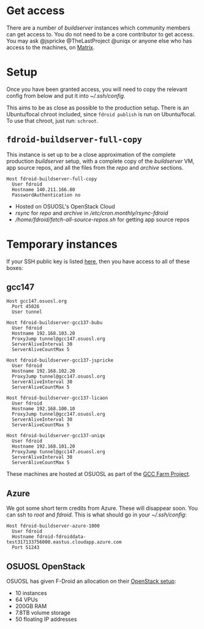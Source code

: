 # Get access

There are a number of _buildserver_ instances which community members can get access to.  You do not need to be a core contributor to get access. You may ask @jspricke @TheLastProject @uniqx or anyone else who has access to the machines, on [Matrix](https://matrix.to/#/#fdroid-dev:f-droid.org).

# Setup

Once you have been granted access, you will need to copy the relevant config from below and put it into _~/.ssh/config_.

This aims to be as close as possible to the production setup.  There is an Ubuntu/focal chroot included, since `fdroid publish` is run on Ubuntu/focal.  To use that chroot, just run: `schroot`.

## <tt>fdroid-buildserver-full-copy</tt>

This instance is set up to be a close approximation of the complete production _buildserver_ setup, with a complete copy of the _buildserver_ VM, app source repos, and all the files from the _repo_ and _archive_ sections.


```config
Host fdroid-buildserver-full-copy
  User fdroid
  Hostname 140.211.166.80
  PasswordAuthentication no
```

* Hosted on OSUOSL's OpenStack Cloud
* _rsync_ for _repo_ and _archive_ in _/etc/cron.monthly/rsync-fdroid_
* _/home/fdroid/fetch-all-source-repos.sh_ for getting app source repos


# Temporary instances

If your SSH public key is listed [here](https://gitlab.com/fdroid/fdroid-cfarm-bootstrap/-/tree/master/files/contributor_keys), then you have access to all of these boxes:

## gcc147

```config
Host gcc147.osuosl.org
  Port 45026
  User tunnel

Host fdroid-buildserver-gcc137-bubu
  User fdroid
  Hostname 192.168.103.20
  ProxyJump tunnel@gcc147.osuosl.org
  ServerAliveInterval 30
  ServerAliveCountMax 5

Host fdroid-buildserver-gcc137-jspricke
  User fdroid
  Hostname 192.168.102.20
  ProxyJump tunnel@gcc147.osuosl.org
  ServerAliveInterval 30
  ServerAliveCountMax 5

Host fdroid-buildserver-gcc137-licaon
  User fdroid
  Hostname 192.168.100.10
  ProxyJump tunnel@gcc147.osuosl.org
  ServerAliveInterval 30
  ServerAliveCountMax 5

Host fdroid-buildserver-gcc137-uniqx
  User fdroid
  Hostname 192.168.101.20
  ProxyJump tunnel@gcc147.osuosl.org
  ServerAliveInterval 30
  ServerAliveCountMax 5

```

These machines are hosted at OSUOSL as part of the [GCC Farm Project](https://cfarm.tetaneutral.net/machines/list/).

## Azure

We got some short term credits from Azure.  These will disappear soon.  You can ssh to _root_ and _fdroid_.  This is what should go in your _~/.ssh/config_:

```config
Host fdroid-buildserver-azure-1000
  User fdroid
  Hostname fdroid-fdroiddata-test317133756000.eastus.cloudapp.azure.com
  Port 51243
```

## OSUOSL OpenStack

OSUOSL has given F-Droid an allocation on their [OpenStack setup](https://osuosl.org/services/hosting/details/#openstack):

* 10 instances
* 64 VPUs
* 200GB RAM
* 7.8TB volume storage
* 50 floating IP addresses

